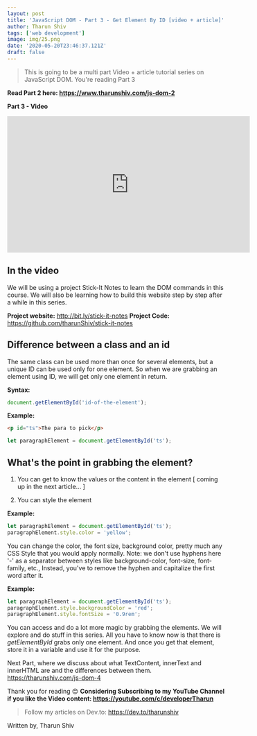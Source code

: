```yaml
---
layout: post
title: 'JavaScript DOM - Part 3 - Get Element By ID [video + article]'
author: Tharun Shiv
tags: ['web development']
image: img/25.png
date: '2020-05-20T23:46:37.121Z'
draft: false
---
```


> This is going to be a multi part Video + article tutorial series on JavaScript DOM. You're reading Part 3

**Read Part 2 here: https://www.tharunshiv.com/js-dom-2**

**Part 3 - Video**

<iframe width="560" height="315" src="https://www.youtube.com/embed/G67f2oMDz6I" frameborder="0" allow="accelerometer; autoplay; encrypted-media; gyroscope; picture-in-picture" allowfullscreen></iframe>

## In the video

We will be using a project Stick-It Notes to learn the DOM commands in this course. We will also be learning how to build this website step by step after a while in this series.

**Project website:** http://bit.ly/stick-it-notes
**Project Code:** https://github.com/tharunShiv/stick-it-notes

## Difference between a class and an id

The same class can be used more than once for several elements, but a unique ID can be used only for one element. So when we are grabbing an element using ID, we will get only one element in return.

**Syntax:**

```javascript
document.getElementById('id-of-the-element');
```

**Example:**

```html
<p id="ts">The para to pick</p>
```

```javascript
let paragraphElement = document.getElementById('ts');
```

## What's the point in grabbing the element?

1. You can get to know the values or the content in the element [ coming up in the next article... ]

2. You can style the element

**Example:**

```javascript
let paragraphElement = document.getElementById('ts');
paragraphElement.style.color = 'yellow';
```

You can change the color, the font size, background color, pretty much any CSS Style that you would apply normally. Note: we don't use hyphens here '-' as a separator between styles like background-color, font-size, font-family, etc., Instead, you've to remove the hyphen and capitalize the first word after it.

**Example:**

```javascript
let paragraphElement = document.getElementById('ts');
paragraphElement.style.backgroundColor = 'red';
paragraphElement.style.fontSize = '0.9rem';
```

You can access and do a lot more magic by grabbing the elements. We will explore and do stuff in this series. All you have to know now is that there is _getElementById_ grabs only one element. And once you get that element, store it in a variable and use it for the purpose.

Next Part, where we discuss about what TextContent, innerText and innerHTML are and the differences between them.
https://tharunshiv.com/js-dom-4

Thank you for reading 😊
**Considering Subscribing to my YouTube Channel if you like the Video content: https://youtube.com/c/developerTharun**

> Follow my articles on Dev.to: https://dev.to/tharunshiv

Written by,
Tharun Shiv
